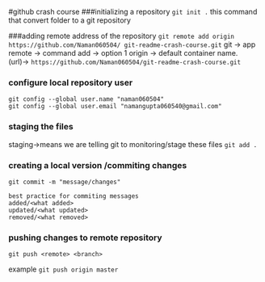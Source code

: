 #github crash course
###initializing a repository
`git init .`
this command that convert folder to a git repository

###adding remote address of the repository
```git remote add origin https://github.com/Naman060504/ git-readme-crash-course.git```
git -> app 
remote -> command
add -> option 1
origin -> default container name.\
(url)-> `https://github.com/Naman060504/git-readme-crash-course.git`

### configure local repository user
```
git config --global user.name "naman060504"
git config --global user.email "namangupta060540@gmail.com"
```

### staging the files
staging->means we are telling git to monitoring/stage these files
`git add .`

### creating a local version /commiting changes
`git commit -m "message/changes"`
```
best practice for commiting messages
added/<what added>
updated/<what updated>
removed/<what removed>
```

### pushing changes to remote repository 
`git push <remote> <branch>`

example
`git push origin master`